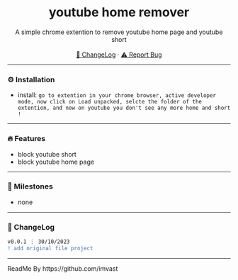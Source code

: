<div align="center">
  <h1 align="center">youtube home remover</h1>
  <p align="center">
    A simple chrome extention to remove youtube home page and youtube short
    <br />
    <br />
    <a href="https://github.com/royalygames/youtube-home-remove#-changelog">📜 ChangeLog</a>
    ·
    <a href="https://github.com/royalygames/youtube-home-remove/issues">⚠️ Report Bug</a>
  </p>
</div>

---


### ⚙️ Installation

- install: `go to extention in your chrome browser, active developer mode, now click on Load unpacked, selcte the folder of the extention, and now on youtube you don't see any more home and short !`

---

### 🔥 Features

- block youtube short
- block youtube home page

---

### 🚀 Milestones

- none

---

### 📜 ChangeLog

```diff
v0.0.1 ⋮ 30/10/2023
! add original file project
```

---

<p>ReadMe By https://github.com/imvast</p>